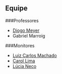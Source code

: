
## Equipe

###Professores

- <a href='ma&#105;lto&#58;&#100;io&#37;6&#55;&#37;&#54;&#70;&#37;40&#105;b&#37;2Eus&#112;&#46;b&#114;'>Diogo Meyer</a>
- Gabriel Marroig

###Monitores

- <a href='mailto:lc.machado.oliveira@gmail.com'>Luiz Carlos Machado</a>
- <A HREF="mailto:carol.simoes16@gmail.com">Carol Lima</A>
- <a href='mailto:lucia.neco@hotmail.com'>Lúcia Neco</a>
